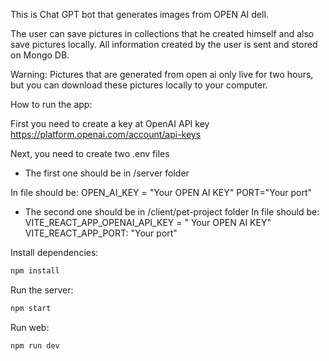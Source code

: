 This is Chat GPT bot that generates images from OPEN AI dell. 

The user can save pictures in collections that he created himself and also save pictures locally. All information created by the user is sent and stored on Mongo DB.

Warning: Pictures that are generated from open ai only live for two hours, but you can download these pictures locally to your computer.

How to run the app: 

First you need to create a key at OpenAI API key https://platform.openai.com/account/api-keys

Next, you need to create two .env files 
 - The first one should be in /server folder

 In file should be:
   OPEN_AI_KEY = "Your OPEN AI KEY" 
   PORT="Your port"

 - The second one should be in /client/pet-project folder
  In file should be:
   VITE_REACT_APP_OPENAI_API_KEY = " Your OPEN AI KEY"
   VITE_REACT_APP_PORT: "Your port"


Install dependencies:

```bash
npm install
```
Run the server:
```bash
npm start
```

Run web:
```bash
npm run dev
```

